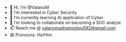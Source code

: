 - 👋 Hi, I’m @ValanoM
- 👀 I’m interested in Cyber Security
- 🌱 I’m currently learning AI application of Cyber
- 💞️ I’m looking to collaborate on becoming a SOC analyst
- 📫 Reach me @ valanomadramootoo592@gmail.com
- 😄 Pronouns: He/Him

<!---
ValanoM/ValanoM is a ✨ special ✨ repository because its `README.md` (this file) appears on your GitHub profile.
You can click the Preview link to take a look at your changes.
--->
